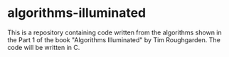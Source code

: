 # algorithms-illuminated
This is a repository containing code written from the algorithms shown in the Part 1 of the book "Algorithms Illuminated" by Tim Roughgarden. The code will be written in C.
